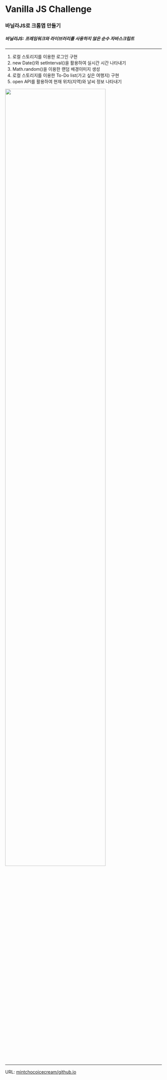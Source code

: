 # Vanilla JS Challenge
### 바닐라JS로 크롬앱 만들기

##### 바닐라JS: 프레임워크와 라이브러리를 사용하지 않은 순수 자바스크립트
----
1. 로컬 스토리지를 이용한 로그인 구현
2. new Date()와 setInterval()을 활용하여 실시간 시간 나타내기
3. Math.random()을 이용한 랜덤 배경이미지 생성
4. 로컬 스토리지를 이용한 To-Do list(가고 싶은 여행지) 구현
5. open API를 활용하여 현재 위치(지역)와 날씨 정보 나타내기

<img width="80%" src="https://user-images.githubusercontent.com/64584574/169957553-87be53d9-99d9-4421-b8f2-6d9f0500c931.JPG" /> 

-----
URL: [mintchocoicecream/github.io](https://mintchocoicecream.github.io)
